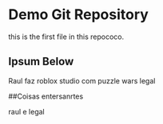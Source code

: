 # Demo Git Repository

this is the first file in this repococo.

## Ipsum Below

Raul faz roblox studio com puzzle wars legal

##Coisas entersanrtes

raul e legal